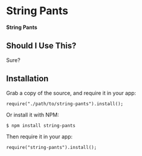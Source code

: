 String Pants
================================================================================

**String Pants** 

Should I Use This?
--------------------------------------------------------------------------------

Sure?

Installation
--------------------------------------------------------------------------------

Grab a copy of the source, and require it in your app:

    require("./path/to/string-pants").install();

Or install it with NPM:

    $ npm install string-pants

Then require it in your app: 

    require("string-pants").install();
